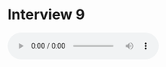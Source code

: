 # Interview 9

<audio controls>
    <source src="https://github.com/kipppunkte/kipppunkte/raw/gh-pages/assets/interviews/Interview 9.mp3" type="audio/mpeg">
    Your browser does not support the audio tag.
</audio>

